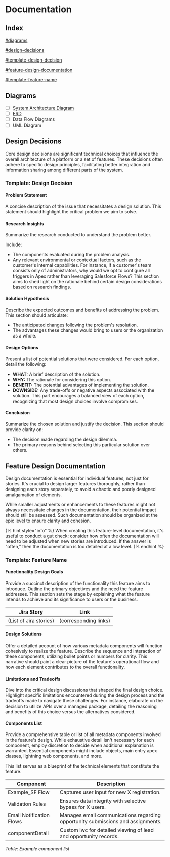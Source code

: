 # Documentation

## Index

[#diagrams](./#diagrams "mention")

[#design-decisions](./#design-decisions "mention")

[#template-design-decision](./#template-design-decision "mention")

[#feature-design-documentation](./#feature-design-documentation "mention")

[#template-feature-name](./#template-feature-name "mention")

## Diagrams

* [ ] [System Architecture Diagram](https://architect.salesforce.com/diagrams/framework/docs-implementation)
* [ ] [ERD](https://architect.salesforce.com/diagrams/framework/data-model-notation)
* [ ] Data Flow Diagrams
* [ ] UML Diagram

## **Design Decisions**

Core design decisions are significant technical choices that influence the overall architecture of a platform or a set of features. These decisions often adhere to specific design principles, facilitating better integration and information sharing among different parts of the system.

### **Template: Design Decision**

#### **Problem Statement**

A concise description of the issue that necessitates a design solution. This statement should highlight the critical problem we aim to solve.

#### **Research Insights**

Summarize the research conducted to understand the problem better.

Include:

* The components evaluated during the problem analysis.
* Any relevant environmental or contextual factors, such as the customer's internal capabilities. For instance, if a customer's team consists only of administrators, why would we opt to configure all triggers in Apex rather than leveraging Salesforce Flows? This section aims to shed light on the rationale behind certain design considerations based on research findings.

#### **Solution Hypothesis**

Describe the expected outcomes and benefits of addressing the problem. This section should articulate:

* The anticipated changes following the problem's resolution.
* The advantages these changes would bring to users or the organization as a whole.

#### **Design Options**

Present a list of potential solutions that were considered. For each option, detail the following:

* **WHAT:** A brief description of the solution.
* **WHY:** The rationale for considering this option.
* **BENEFIT:** The potential advantages of implementing the solution.
* **DOWNSIDE:** Any trade-offs or negative aspects associated with the solution. This part encourages a balanced view of each option, recognizing that most design choices involve compromises.

#### **Conclusion**

Summarize the chosen solution and justify the decision. This section should provide clarity on:

* The decision made regarding the design dilemma.
* The primary reasons behind selecting this particular solution over others.

## Feature Design Documentation

Design documentation is essential for individual features, not just for stories. It's crucial to design larger features thoroughly, rather than designing each story separately, to avoid a chaotic and poorly designed amalgamation of elements.

While smaller adjustments or enhancements to these features might not always necessitate changes in the documentation, their potential impact should still be assessed. Such documentation should be organized at the epic level to ensure clarity and cohesion.&#x20;

{% hint style="info" %}
When creating this feature-level documentation, it's useful to conduct a gut check: consider how often the documentation will need to be adjusted when new stories are introduced. If the answer is "often," then the documentation is too detailed at a low level.
{% endhint %}

### Template: Feature Name

#### **Functionality Design Goals**

Provide a succinct description of the functionality this feature aims to introduce. Outline the primary objectives and the need the feature addresses. This section sets the stage by explaining what the feature intends to achieve and its significance to users or the business.

| Jira Story             | Link                  |
| ---------------------- | --------------------- |
| (List of Jira stories) | (corresponding links) |

#### **Design Solutions**

Offer a detailed account of how various metadata components will function cohesively to realize the feature. Describe the sequence and interaction of these components, utilizing bullet points or numbers for clarity. This narrative should paint a clear picture of the feature's operational flow and how each element contributes to the overall functionality.

#### **Limitations and Tradeoffs**

Dive into the critical design discussions that shaped the final design choice. Highlight specific limitations encountered during the design process and the tradeoffs made to navigate these challenges. For instance, elaborate on the decision to utilize APIs over a managed package, detailing the reasoning and benefits of this choice versus the alternatives considered.

#### **Components List**

Provide a comprehensive table or list of all metadata components involved in the feature's design. While exhaustive detail isn't necessary for each component, employ discretion to decide when additional explanation is warranted. Essential components might include objects, main entry apex classes, lightning web components, and more.&#x20;

This list serves as a blueprint of the technical elements that constitute the feature.

| Component                | Description                                                                     |
| ------------------------ | ------------------------------------------------------------------------------- |
| Example\_SF Flow         | Captures user input for new X registration.                                     |
| Validation Rules         | Ensures data integrity with selective bypass for X users.                       |
| Email Notification Flows | Manages email communications regarding opportunity submissions and assignments. |
| componentDetail          | Custom lwc for detailed viewing of lead and opportunity records.                |

_Table: Example component list_
